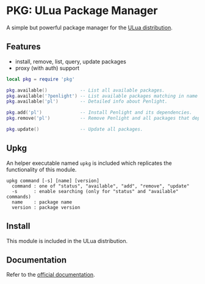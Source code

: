 PKG: ULua Package Manager
=========================

A simple but powerful package manager for the [ULua distribution](http://ulua.io).

## Features

- install, remove, list, query, update packages
- proxy (with auth) support

```lua
local pkg = require 'pkg'

pkg.available()            -- List all available packages.
pkg.available('?penlight') -- List available packages matching in name or description 'penlight'.
pkg.available('pl')        -- Detailed info about Penlight.

pkg.add('pl')              -- Install Penlight and its dependencies.
pkg.remove('pl')           -- Remove Penlight and all packages that depend on it.

pkg.update()               -- Update all packages.
```

## Upkg

An helper executable named `upkg` is included which replicates the functionality of this module.

```
upkg command [-s] [name] [version]
  command : one of "status", "available", "add", "remove", "update"
  -s      : enable searching (only for "status" and "available" commands)
  name    : package name
  version : package version
```

## Install

This module is included in the ULua distribution.

## Documentation

Refer to the [official documentation](http://ulua.io/pkg.html).